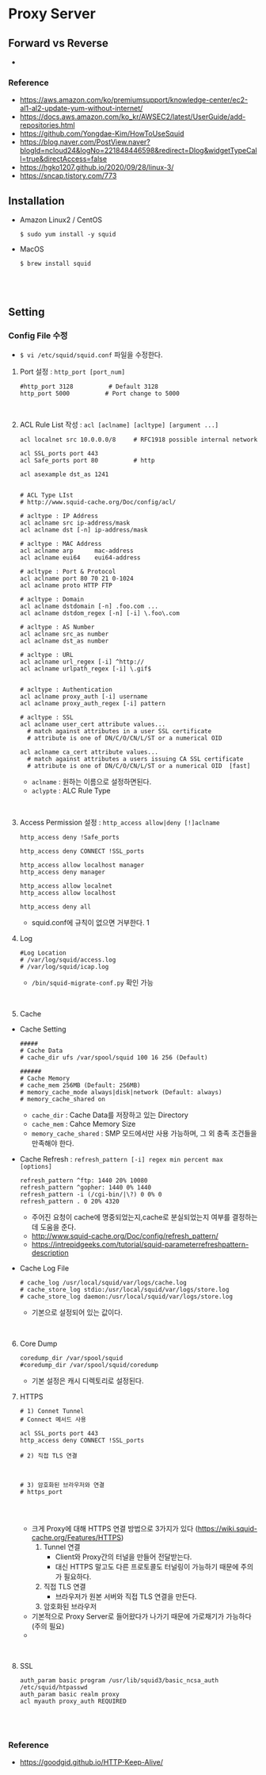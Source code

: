 # Proxy Server


## Forward vs Reverse
* 


### Reference
* https://aws.amazon.com/ko/premiumsupport/knowledge-center/ec2-al1-al2-update-yum-without-internet/
* https://docs.aws.amazon.com/ko_kr/AWSEC2/latest/UserGuide/add-repositories.html
* https://github.com/Yongdae-Kim/HowToUseSquid
* https://blog.naver.com/PostView.naver?blogId=ncloud24&logNo=221848446598&redirect=Dlog&widgetTypeCall=true&directAccess=false
* https://hgko1207.github.io/2020/09/28/linux-3/
* https://sncap.tistory.com/773
 

## Installation
* Amazon Linux2 / CentOS
    ```
    $ sudo yum install -y squid
    ```

* MacOS
    ```
    $ brew install squid
    ```
</br>
</br>


## Setting
### __Config File 수정__
* ```$ vi /etc/squid/squid.conf``` 파일을 수정한다.
1. Port 설정 : ```http_port [port_num]```
    ```
    #http_port 3128          # Default 3128
    http_port 5000          # Port change to 5000
    ```
</br>


2. ACL Rule List 작성 : ```acl [aclname] [acltype] [argument ...]```
    ```
    acl localnet src 10.0.0.0/8     # RFC1918 possible internal network

    acl SSL_ports port 443
    acl Safe_ports port 80          # http

    acl asexample dst_as 1241


    # ACL Type LIst
    # http://www.squid-cache.org/Doc/config/acl/

    # acltype : IP Address
    acl aclname src ip-address/mask
    acl aclname dst [-n] ip-address/mask

    # acltype : MAC Address
    acl aclname arp      mac-address
	acl aclname eui64    eui64-address

    # acltype : Port & Protocol
    acl aclname port 80 70 21 0-1024
    acl aclname proto HTTP FTP

    # acltype : Domain
	acl aclname dstdomain [-n] .foo.com ...
	acl aclname dstdom_regex [-n] [-i] \.foo\.com

    # acltype : AS Number
    acl aclname src_as number
	acl aclname dst_as number

    # acltype : URL
    acl aclname url_regex [-i] ^http://
	acl aclname urlpath_regex [-i] \.gif$


    # acltype : Authentication
    acl aclname proxy_auth [-i] username
	acl aclname proxy_auth_regex [-i] pattern

    # acltype : SSL
    acl aclname user_cert attribute values...
	  # match against attributes in a user SSL certificate
	  # attribute is one of DN/C/O/CN/L/ST or a numerical OID

	acl aclname ca_cert attribute values...
	  # match against attributes a users issuing CA SSL certificate
	  # attribute is one of DN/C/O/CN/L/ST or a numerical OID  [fast]

    ```
    * ```aclname``` : 원하는 이름으로 설정하면된다.
    * ```aclypte``` : ALC Rule Type
</br>


3. Access Permission 설정 : ```http_access allow|deny [!]aclname```
    ```
    http_access deny !Safe_ports

    http_access deny CONNECT !SSL_ports

    http_access allow localhost manager
    http_access deny manager

    http_access allow localnet
    http_access allow localhost

    http_access deny all
    ```
    * squid.conf에 규칙이 없으면 거부한다.
1</br>


4. Log
    ```
    #Log Location
    # /var/log/squid/access.log
    # /var/log/squid/icap.log

    ```
    * ```/bin/squid-migrate-conf.py``` 확인 가능
</br>


5. Cache
* Cache Setting
    ```
    #####
    # Cache Data
    # cache_dir ufs /var/spool/squid 100 16 256 (Default)

    ######
    # Cache Memory
    # cache_mem 256MB (Default: 256MB)
    # memory_cache_mode always|disk|network (Default: always)
    # memory_cache_shared on
    ```
    * ```cache_dir``` : Cache Data를 저장하고 있는 Directory
    * ```cache_mem``` : Cahce Memory Size
    * ```memory_cache_shared``` : SMP 모드에서만 사용 가능하며, 그 외 충족 조건들을 만족해야 한다.

* Cache Refresh : ```refresh_pattern [-i] regex min percent max [options]```
    ```
    refresh_pattern ^ftp: 1440 20% 10080 
    refresh_pattern ^gopher: 1440 0% 1440 
    refresh_pattern -i (/cgi-bin/|\?) 0 0% 0 
    refresh_pattern . 0 20% 4320 
    ```
    * 주어진 요청이 cache에 명중되었는지,cache로 분실되었는지 여부를 결정하는 데 도움을 준다.
    * http://www.squid-cache.org/Doc/config/refresh_pattern/
    * https://intrepidgeeks.com/tutorial/squid-parameterrefreshpattern-description

* Cache Log File
    ```
    # cache_log /usr/local/squid/var/logs/cache.log
    # cache_store_log stdio:/usr/local/squid/var/logs/store.log
	# cache_store_log daemon:/usr/local/squid/var/logs/store.log
    ```
    * 기본으로 설정되어 있는 값이다.


</br>


6. Core Dump
    ```
    coredump_dir /var/spool/squid
    #coredump_dir /var/spool/squid/coredump
    ```
    * 기본 설정은 캐시 디렉토리로 설정된다.


7. HTTPS
    ```
    # 1) Connet Tunnel
    # Connect 메서드 사용

    acl SSL_ports port 443
    http_access deny CONNECT !SSL_ports

    # 2) 직접 TLS 연결



    # 3) 암호화된 브라우저와 연결
    # https_port




    ```
    * 크게 Proxy에 대해 HTTPS 연결 방법으로 3가지가 있다 (https://wiki.squid-cache.org/Features/HTTPS)
        1) Tunnel 연결
            * Client와 Proxy간의 터널을 만들어 전달받는다.
            * 대신 HTTPS 말고도 다른 프로토콜도 터널링이 가능하기 때문에 주의가 필요하다.
        2) 직접 TLS 연결
            * 브라우저가 원본 서버와 직접 TLS 연결을 만든다.
        3) 암호화된 브라우저     
    * 기본적으로 Proxy Server로 들어왔다가 나가기 때문에 가로채기가 가능하다(주의 필요)
    * 

</br>


8. SSL
    ```
    auth_param basic program /usr/lib/squid3/basic_ncsa_auth /etc/squid/htpasswd
    auth_param basic realm proxy
    acl myauth proxy_auth REQUIRED
    ```



</br>
</br>




### Reference
* https://goodgid.github.io/HTTP-Keep-Alive/